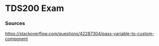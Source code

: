 # TDS200 Exam

### Sources

https://stackoverflow.com/questions/42287304/pass-variable-to-custom-component
